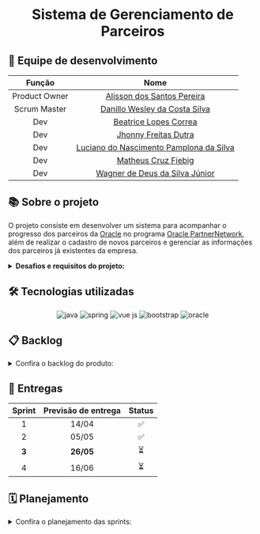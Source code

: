 <h1 align="center"> Sistema de Gerenciamento de Parceiros </h1>

## :busts_in_silhouette: Equipe de desenvolvimento

| Função | Nome |
| :---: | :---: |
| Product Owner | [Alisson dos Santos Pereira](https://github.com/41issonm) |
| Scrum Master | [Danillo Wesley da Costa Silva](https://github.com/xxzidanilloxx) |
| Dev | [Beatrice Lopes Correa](https://github.com/beatricelopes) |
| Dev | [Jhonny Freitas Dutra](https://github.com/dutrajy) |
| Dev | [Luciano do Nascimento Pamplona da Silva](https://github.com/lucianonps) |
| Dev | [Matheus Cruz Fiebig](https://github.com/matheus-fiebig) |
| Dev | [Wagner de Deus da Silva Júnior](https://github.com/wdeus) |

## :books: Sobre o projeto

O projeto consiste em desenvolver um sistema para acompanhar o progresso dos parceiros da [Oracle](https://www.oracle.com/br/) no programa [Oracle PartnerNetwork](https://www.oracle.com/br/partnernetwork/program/), além de realizar o cadastro de novos parceiros e gerenciar as informações dos parceiros já existentes da empresa.

<details>  
<summary><b> Desafios e requisitos do projeto: </b></summary>

## :jigsaw: Desafios

1. Mapeamento da Linhagem dos Dados:
- Analisar a origem e a trajetória dos dados desde sua entrada no sistema até sua utilização final.

2. Documento de Boas Práticas de Governança - Data Quality:
- Elaborar um documento que descreva as práticas ideais de governança de dados, com foco na qualidade dos dados.

3. Relatórios de Porcentagem de Expertise de Dados:
- Gerar relatórios que apresentem a porcentagem de expertise dos parceiros em diferentes áreas.

4. Visão do Desenvolvimento dos Parceiros:
- Desenvolver uma visão que permita acompanhar o progresso e o desenvolvimento dos parceiros ao longo do tempo.

5. Gaps de Conhecimento Relacionado aos Produtos:
- Identificar lacunas no conhecimento dos parceiros em relação aos produtos oferecidos.

6. Identificação de Discrepâncias de Dados:
- Detectar e reportar as maiores discrepâncias nos dados cadastrados.

7. Indicadores de Validade das Expertises - Vencimento de Provas:
- Implementar indicadores que alertem sobre a validade das certificações e provas dos parceiros.

## :wrench: Requisitos funcionais

1. Desenvolver uma interface de cadastro cliente.

2. Desenvolver um Dashboard de indicadores de desempenho de parceiros.

3. Desenvolver um Relatório Analítico de parceiros por produtos.

##  :bookmark_tabs: Requisitos não funcionais

1. Manual do Usuário.

2. Documentação API (Application Programming Interface).
   
3. Modelagem de Banco de Dados ou Arquivo de dado.

</details>

## :hammer_and_wrench: Tecnologias utilizadas
<div align="center">
    <img src="https://github.com/api-4-sem/api/assets/111617208/ca9c93cf-533a-46d8-8732-b89c402819bb" alt="java">
    <img src="https://github.com/api-4-sem/api/assets/111617208/f5899d7d-f774-4498-89c0-d8d251014770" alt="spring">
    <img src="https://github.com/api-4-sem/api/assets/111617208/5f197c2a-097e-4104-9a3e-18aa1c1206aa" alt="vue js">
    <img src="https://github.com/api-4-sem/api/assets/111617208/80960a12-ba8c-4db0-97dc-14ff944d658f" alt="bootstrap">
    <img src="https://github.com/api-4-sem/api/assets/111617208/4b81d580-c9eb-4d76-aae6-3df8f3e6bcec" alt="oracle">
</div>

## :clipboard: Backlog
<details>  
<summary> Confira o backlog do produto: </summary>
<br>
    
| Épico | Feature | User Story | Prioridade | Sprint |
| :---: | :---: | :--- | :---: | :---: |
| Visualização de Dados	| Rastreio |	Eu como administrador <br> Quero visualizar parceiros <br> Para que seja possível acompanhar o desempenho dos parceiros e que trilha eles se encontram |	3 |	1 |
| Visualização de Dados |	Visualização |	Eu como administrador  <br> Quero um painel interativo com gráficos e tabelas <br> Para que seja possível corrigir e visualizar diferentes dados de expertise do parceiro |	1 |	1 |
| Visualização de Dados |	Filtros	| Eu como administrador <br> Quero filtros de dados <br> Para permitir a segmentação dos dados por parceiro, área de expertise e período de tempo |	2 |	1 |
| Desenvolvimento de Parceiros |	Acompanhamento de desenvolvimento de parceiros |	Eu como administrador <br> Quero acompanhar o progresso dos parceiros em suas trilhas de aprendizado e identificar áreas de necessidade <br> Para que possa manter os serviços atualizados |	4 |	1 |
| Desenvolvimento de Parceiros |	Acompanhamento de desenvolvimento de parceiros |	Eu como administrador <br> Quero criar um sistema de acompanhamento de trilhas que permite aos parceiros registrar seu progresso em cada etapa da trilha <br> Para que possa fazer sugestões de novas trilhas com base no desempenho do parceiro |	5 |	1 |
| Desenvolvimento de Parceiros |	Acompanhamento de desenvolvimento de parceiros |	Eu como administrador <br> Quero implementar mecanismos de feedback <br> Para que os parceiros possam fornecer feedback sobre suas experiências nas trilhas para que possam ser realizadas melhorias nas trilhas |	7 |	1 |
| Análise de Lacunas de Habilidades |	Analise de lacuna de habilidade |	Eu como administrador <br>  Quero identificar a lacuna de habilidades ou conteúdo restante no caminho de desenvolvimento de um parceiro <br> Para implementar recomendações personalizadas aos meus parceiros |	6 |	1 |
| Governança de Dados |	Cadastro |	Eu como administrador <br> Quero conseguir visualizar os parceiros cadastrados e cadastrar novos parceiros <br> Para que seja possível controlar e validar a trilha que os paceiros do sistema se encontram |	8 |	2 |
| Relatórios |	Extração de Relatório |	Eu como administrador <br> Quero permitir a integração com ferramentas de edição de planilhas <br> Para análises mais avançadas do desempenho da trilha dos meus parceiros e assim poder visualizar melhor meus dados |	11 |	2 |
| Avaliação de Parceiros |	Formulário para avaliação de parceiro |	Eu como administrador <br> Quero visualizar avaliações de parceiros com base em critérios de pontuações <br> Para poder indicar ou realizar melhorias nas trilhas |	9 |	2 |
| Gestão de Notificações |	Edição |	Eu como administrador <br> Quero permitir que os parceiros possam personalizar suas preferências de notificação e escolher quais tipos de alertas desejam receber <br> Para configurar a frequência e o tipo dos alertas |	10 |	2 |
| **Análise Geográfica de Parceiros** | **Visualização** | **Eu como administrador <br> Quero identificar regiões com maior concentração de parceiros e regiões com lacunas de parceiros <br> Para melhor compreensão dos indicadores e dos parceiros que consomem o serviço** | **13** | **3** |
| **Dashboard** | **Visualização** | **Eu como administrador <br> Quero um dashboard centralizado <br> Para controlar e gerenciar aspectos importantes do sistema** | **12** | **3** |
| **Governança de Dados** | **Visualização** | **Eu como administrador <br> Quero uma ferramenta <br> Para lidar com dados não conformes** | **14** | **3** |
| Gestão de Notificações | Alertas de vencimentos de certificação |  Eu como administrador <br> Quero permitir o envio de alertas para certificações que estejam próximas do vencimento <br> Para garantir o término das trilhas e assim possa ter confiabilidade em meus dados| 16 | 4 |
| Gestão de Notificações | Alertas de procedimento fora do padrão | Eu como administrador <br> Quero enviar um alerta para cada usuário que tentar concluir uma trilha sem ter concluído todas suas expertises <br> Para evitar um procedimento fora do padrão | 17 | 4 |
| Governança de Dados	| Visualização | Eu como administrador <br> Quero estabelecer procedimentos de backup e recuperação de dados <br> Para garantir a disponibilidade das informações | 15 | 4 |
| Desenvolvimento de Parceiros | Acompanhamento de desenvolvimento de parceiros | Eu como administrador <br> Quero identificar áreas de necessidade e oferecer recursos de apoio <br> Para ajudar os parceiros a superar seus desafios | 18 | 4 |

</details>

## :calendar: Entregas

| Sprint | Previsão de entrega | Status |
| :---: | :---: | :---: |
| 1 | 14/04 | :white_check_mark: |
| 2 | 05/05 | :white_check_mark:	|
| **3** | **26/05** | :hourglass_flowing_sand: |
| 4 | 16/06 | :hourglass_flowing_sand: |

## :spiral_calendar: Planejamento

<details>  
<summary> Confira o planejamento das sprints: </summary>
   
### Sprint 1

- [x] Visualização de dados
- [x] Rastreio de dados
- [x] Filtros de dados
- [x] Acompanhamento de progresso
- [x] Implementação de feedback
- [x] Lacunas de habilidades
- [x] Sistema de acompanhamento de trilhas

### Sprint 2

- [x] Cadastro de novos parceiros
- [x] Extração de relatórios
- [x] Formulário para avaliação de parceiros
- [x] Personalização de preferências de notificação

### Sprint 3

- [ ] **Dashboard geral do sistema**
- [ ] **Desenvolvimento de funcionalidade envolvendo lista de parceiros que não concluíram todas as expertises**
- [ ] **Análise geográfica de parceiros**

### Sprint 4

- [ ] Envio de alertas para trilhas próximas ao vencimento
- [ ] Envio de alertas por procedimento fora do padrão na conclusão da trilha
- [ ] Procedimentos de backup
- [ ] Oferecimento de recursos de apoio

</details>
